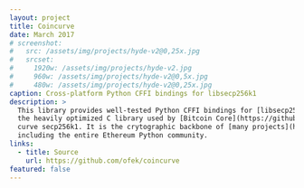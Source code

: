 ```yaml
---
layout: project
title: Coincurve
date: March 2017
# screenshot:
#   src: /assets/img/projects/hyde-v2@0,25x.jpg
#   srcset:
#     1920w: /assets/img/projects/hyde-v2.jpg
#     960w: /assets/img/projects/hyde-v2@0,5x.jpg
#     480w: /assets/img/projects/hyde-v2@0,25x.jpg
caption: Cross-platform Python CFFI bindings for libsecp256k1
description: >
  This library provides well-tested Python CFFI bindings for [libsecp256k1](https://github.com/bitcoin-core/secp256k1),
  the heavily optimized C library used by [Bitcoin Core](https://github.com/bitcoin/bitcoin) for operations on elliptic
  curve secp256k1. It is the crytographic backbone of [many projects](https://github.com/ofek/coincurve/blob/master/DOWNSTREAM.rst),
  including the entire Ethereum Python community.
links:
  - title: Source
    url: https://github.com/ofek/coincurve
featured: false
---
```

